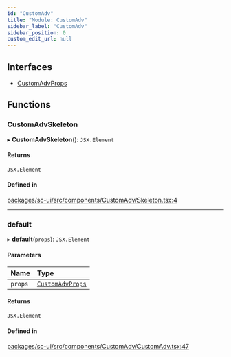 ```yaml
---
id: "CustomAdv"
title: "Module: CustomAdv"
sidebar_label: "CustomAdv"
sidebar_position: 0
custom_edit_url: null
---
```


## Interfaces

- [CustomAdvProps](../interfaces/CustomAdv.CustomAdvProps)

## Functions

### CustomAdvSkeleton

▸ **CustomAdvSkeleton**(): `JSX.Element`

#### Returns

`JSX.Element`

#### Defined in

[packages/sc-ui/src/components/CustomAdv/Skeleton.tsx:4](https://github.com/selfcommunity/community-ui/blob/7f26f69/packages/sc-ui/src/components/CustomAdv/Skeleton.tsx#L4)

___

### default

▸ **default**(`props`): `JSX.Element`

#### Parameters

| Name | Type |
| :------ | :------ |
| `props` | [`CustomAdvProps`](../interfaces/CustomAdv.CustomAdvProps) |

#### Returns

`JSX.Element`

#### Defined in

[packages/sc-ui/src/components/CustomAdv/CustomAdv.tsx:47](https://github.com/selfcommunity/community-ui/blob/7f26f69/packages/sc-ui/src/components/CustomAdv/CustomAdv.tsx#L47)
